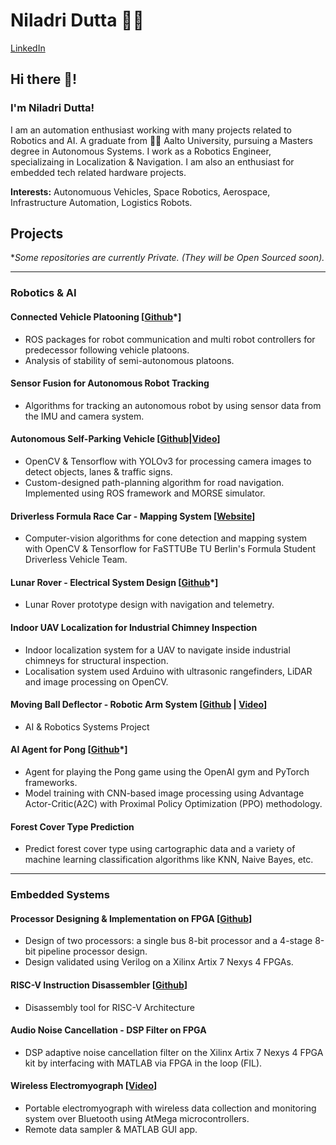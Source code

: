 # Niladri Dutta 👨‍💻
[LinkedIn](https://www.linkedin.com/in/niladri-dutta/)

## Hi there 👋!

### I'm Niladri Dutta! 
I am an automation enthusiast working with many projects related to Robotics and AI.
A graduate from 👨‍💻 Aalto University, pursuing a Masters degree in Autonomous Systems.
I work as a Robotics Engineer, specializaing in Localization & Navigation. I am also an enthusiast for embedded tech related hardware projects.

**Interests:** Autonomuous Vehicles, Space Robotics, Aerospace, Infrastructure Automation, Logistics Robots.

## Projects
*_Some repositories are currently Private. (They will be Open Sourced soon)._
_____________________
### Robotics & AI

#### Connected Vehicle Platooning [[Github](https://github.com/niladut/connected-platooning)*]
 - ROS packages for robot communication and multi robot controllers for predecessor following vehicle platoons.
 - Analysis of stability of semi-autonomous platoons.

#### Sensor Fusion for Autonomous Robot Tracking 
 - Algorithms for tracking an autonomous robot by using sensor data from the IMU and camera system.

#### Autonomous Self-Parking Vehicle [[Github]()|[Video](https://youtu.be/YkTl6Fsfp7o)]
 - OpenCV & Tensorflow with YOLOv3 for processing camera images to detect objects, lanes & traffic signs.
 - Custom-designed path-planning algorithm for road navigation. Implemented using ROS framework and MORSE simulator.

#### Driverless Formula Race Car - Mapping System [[Website](https://fasttube.de)]
 - Computer-vision algorithms for cone detection and mapping system with OpenCV & Tensorflow for FaSTTUBe TU Berlin's Formula Student Driverless Vehicle Team.

#### Lunar Rover - Electrical System Design [[Github](https://github.com/niladut/Rover_Control)*] 
 - Lunar Rover prototype design with navigation and telemetry.

#### Indoor UAV Localization for Industrial Chimney Inspection
 - Indoor localization system for a UAV to navigate inside industrial chimneys for structural inspection.
 - Localisation system used Arduino with ultrasonic rangefinders, LiDAR and image processing on OpenCV.

#### Moving Ball Deflector - Robotic Arm System [[Github](https://github.com/niladut/robotics-ball-deflector) | [Video](https://youtu.be/Dgt2PGqyBls)]
 - AI & Robotics Systems Project

#### AI Agent for Pong [[Github](https://github.com/niladut/wimblepong_reinforcement_learning)*]
 - Agent for playing the Pong game using the OpenAI gym and PyTorch frameworks.
 - Model training with CNN-based image processing using Advantage Actor-Critic(A2C) with Proximal Policy Optimization (PPO) methodology.

#### Forest Cover Type Prediction 
 - Predict forest cover type using cartographic data and a variety of machine learning classification algorithms like KNN, Naive Bayes, etc.

_______________________________
### Embedded Systems
#### Processor Designing & Implementation on FPGA [[Github](https://github.com/digital-design-snu/ANPPV_RISC_PipelinedProcessor)]
 - Design of two processors: a single bus 8-bit processor and a 4-stage 8-bit pipeline processor design.
 - Design validated using Verilog on a Xilinx Artix 7 Nexys 4 FPGAs.

#### RISC-V Instruction Disassembler [[Github](https://github.com/niladut/riscv-instruction-disassembler)]
 - Disassembly tool for RISC-V Architecture

#### Audio Noise Cancellation - DSP Filter on FPGA 
 - DSP adaptive noise cancellation filter on the Xilinx Artix 7 Nexys 4 FPGA kit by interfacing with MATLAB via FPGA in the loop (FIL).

#### Wireless Electromyograph [[Video](https://youtu.be/QyAiRKq9_zQ)]
 - Portable electromyograph with wireless data collection and monitoring system over Bluetooth using AtMega microcontrollers.
 - Remote data sampler & MATLAB GUI app.

